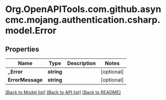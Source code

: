 # Org.OpenAPITools.com.github.asyncmc.mojang.authentication.csharp.model.Error
## Properties

Name | Type | Description | Notes
------------ | ------------- | ------------- | -------------
**_Error** | **string** |  | [optional] 
**ErrorMessage** | **string** |  | [optional] 

[[Back to Model list]](../README.md#documentation-for-models) [[Back to API list]](../README.md#documentation-for-api-endpoints) [[Back to README]](../README.md)

